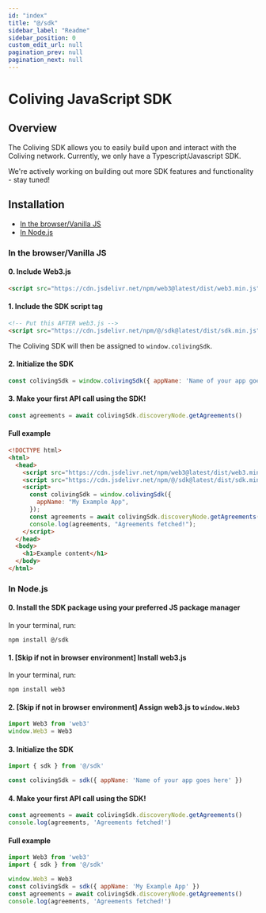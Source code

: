 ```yaml
---
id: "index"
title: "@/sdk"
sidebar_label: "Readme"
sidebar_position: 0
custom_edit_url: null
pagination_prev: null
pagination_next: null
---
```


# Coliving JavaScript SDK

## Overview

The Coliving SDK allows you to easily build upon and interact with the Coliving network. Currently, we only have a Typescript/Javascript SDK.

We're actively working on building out more SDK features and functionality - stay tuned!

## Installation

- [In the browser/Vanilla JS](#in-the-browservanilla-js)
- [In Node.js](#in-nodejs)

### In the browser/Vanilla JS

#### 0. Include Web3.js

```html
<script src="https://cdn.jsdelivr.net/npm/web3@latest/dist/web3.min.js"></script>
```

#### 1. Include the SDK script tag

```html
<!-- Put this AFTER web3.js -->
<script src="https://cdn.jsdelivr.net/npm/@/sdk@latest/dist/sdk.min.js"></script>
```

The Coliving SDK will then be assigned to `window.colivingSdk`.

#### 2. Initialize the SDK

```js
const colivingSdk = window.colivingSdk({ appName: 'Name of your app goes here' })
```

#### 3. Make your first API call using the SDK!

```js
const agreements = await colivingSdk.discoveryNode.getAgreements()
```

#### Full example

```html title="index.html"
<!DOCTYPE html>
<html>
  <head>
    <script src="https://cdn.jsdelivr.net/npm/web3@latest/dist/web3.min.js"></script>
    <script src="https://cdn.jsdelivr.net/npm/@/sdk@latest/dist/sdk.min.js"></script>
    <script>
      const colivingSdk = window.colivingSdk({
        appName: "My Example App",
      });
      const agreements = await colivingSdk.discoveryNode.getAgreements();
      console.log(agreements, "Agreements fetched!");
    </script>
  </head>
  <body>
    <h1>Example content</h1>
  </body>
</html>
```

### In Node.js

#### 0. Install the SDK package using your preferred JS package manager

In your terminal, run:

```bash"
npm install @/sdk
```

#### 1. [Skip if not in browser environment] Install web3.js

In your terminal, run:

```bash"
npm install web3
```

#### 2. [Skip if not in browser environment] Assign web3.js to `window.Web3`

```js
import Web3 from 'web3'
window.Web3 = Web3
```

#### 3. Initialize the SDK

```js
import { sdk } from '@/sdk'

const colivingSdk = sdk({ appName: 'Name of your app goes here' })
```

#### 4. Make your first API call using the SDK!

```js
const agreements = await colivingSdk.discoveryNode.getAgreements()
console.log(agreements, 'Agreements fetched!')
```

#### Full example

```js title="app.js"
import Web3 from 'web3'
import { sdk } from '@/sdk'

window.Web3 = Web3
const colivingSdk = sdk({ appName: 'My Example App' })
const agreements = await colivingSdk.discoveryNode.getAgreements()
console.log(agreements, 'Agreements fetched!')
```
